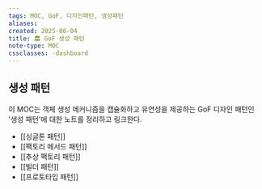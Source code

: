 ```yaml
---
tags: MOC, GoF, 디자인패턴, 생성패턴
aliases:
created: 2025-06-04
title: 🏛️ GoF 생성 패턴
note-type: MOC
cssclasses: -dashboard
---
```


## 생성 패턴

이 MOC는 객체 생성 메커니즘을 캡슐화하고 유연성을 제공하는 GoF 디자인 패턴인 '생성 패턴'에 대한 노트를 정리하고 링크한다.

- [[싱글톤 패턴]]
- [[팩토리 메서드 패턴]]
- [[추상 팩토리 패턴]]
- [[빌더 패턴]]
- [[프로토타입 패턴]] 
